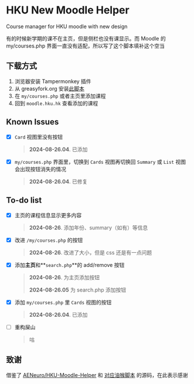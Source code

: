 # HKU New Moodle Helper

Course manager for HKU moodle with new design

有的时候新学期的课不在主页，但是侧栏也没有课显示。而 Moodle 的 my/courses.php 界面一直没有适配，所以写了这个脚本填补这个空当

## 下载方式

1. 浏览器安装 Tampermonkey 插件
2. 从 greasyfork.org 安装[此脚本](https://greasyfork.org/en/scripts/505210-hku-new-moodle-helper)
3. 在 `my/courses.php` 或者主页里添加课程
4. 回到 `moodle.hku.hk` 查看添加的课程

## Known Issues

- [x] `Card` 视图里没有按钮
    > **2024-08-26.04**. 已添加
- [x] `my/courses.php` 界面里，切换到 `Cards` 视图再切换回 `Summary` 或 `List` 视图会出现按钮消失的情况
    > **2024-08-26.04**. 已修复

## To-do list

- [x] 主页的课程信息显示更多内容
    > **2024-08-26**. 添加年份、summary（如有）等信息
- [x] 改进 `/my/courses.php` 的按钮
    > **2024-08-26**. 改进了大小，但是 css 还是有一点问题
- [x] 添加**主页**和**`search.php`**的 add/remove 按钮
    > **2024-08-26**. 为主页添加按钮
    > 
    > **2024-08-26.05** 为 search.php 添加按钮
- [x] 添加 `my/courses.php` 里 `Cards` 视图的按钮
    > **2024-08-26.04**. 已添加
- [ ] 重构屎山
    > 咕

## 致谢

借鉴了 [AENeuro/HKU-Moodle-Helper](https://github.com/AENeuro/HKU-Moodle-Helper) 和 [对应油猴脚本](https://greasyfork.org/en/scripts/431982-hku-moodle-helper/code) 的源码，在此表示感谢